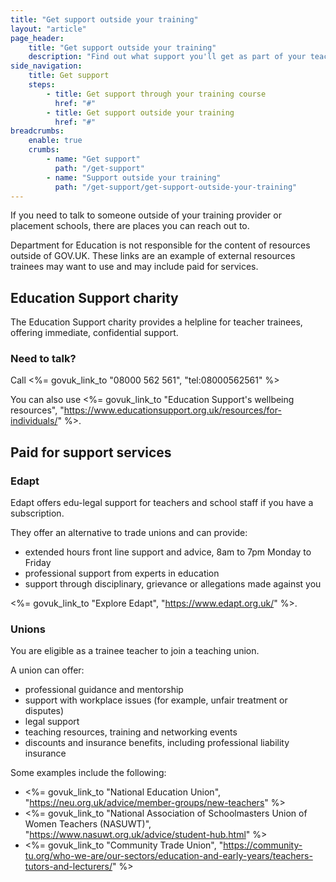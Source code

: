 ```yaml
---
title: "Get support outside your training"
layout: "article"
page_header:
    title: "Get support outside your training"
    description: "Find out what support you'll get as part of your teacher training course."
side_navigation:
    title: Get support
    steps:
        - title: Get support through your training course 
          href: "#"
        - title: Get support outside your training
          href: "#"
breadcrumbs: 
    enable: true
    crumbs: 
        - name: "Get support"
          path: "/get-support"
        - name: "Support outside your training"
          path: "/get-support/get-support-outside-your-training"
---
```

If you need to talk to someone outside of your training provider or placement schools, there are places you can reach out to.

Department for Education is not responsible for the content of resources outside of GOV.UK. These links are an example of external resources trainees may want to use and may include paid for services.

## Education Support charity
The Education Support charity provides a helpline for teacher trainees, offering immediate, confidential support.

### Need to talk?
Call <%= govuk_link_to "08000 562 561", "tel:08000562561" %>

You can also use <%= govuk_link_to "Education Support's wellbeing resources", "https://www.educationsupport.org.uk/resources/for-individuals/" %>.

## Paid for support services
### Edapt
Edapt offers edu-legal support for teachers and school staff if you have a subscription.

They offer an alternative to trade unions and can provide:

- extended hours front line support and advice, 8am to 7pm Monday to Friday
- professional support from experts in education
- support through disciplinary, grievance or allegations made against you

<%= govuk_link_to "Explore Edapt", "https://www.edapt.org.uk/" %>.

### Unions
You are eligible as a trainee teacher to join a teaching union.

A union can offer:

- professional guidance and mentorship
- support with workplace issues (for example, unfair treatment or disputes)
- legal support
- teaching resources, training and networking events
- discounts and insurance benefits, including professional liability insurance

Some examples include the following:

- <%= govuk_link_to "National Education Union", "https://neu.org.uk/advice/member-groups/new-teachers" %>
- <%= govuk_link_to "National Association of Schoolmasters Union of Women Teachers (NASUWT)", "https://www.nasuwt.org.uk/advice/student-hub.html" %>
- <%= govuk_link_to "Community Trade Union", "https://community-tu.org/who-we-are/our-sectors/education-and-early-years/teachers-tutors-and-lecturers/" %>
